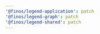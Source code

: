 ```yaml
---
'@finos/legend-application': patch
'@finos/legend-graph': patch
'@finos/legend-shared': patch
---
```

